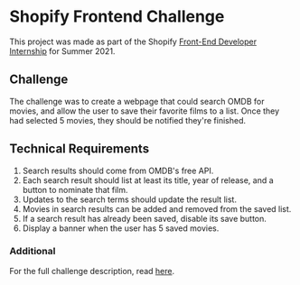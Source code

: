 # Shopify Frontend Challenge

This project was made as part of the Shopify [Front-End Developer Internship](https://github.com/facebook/create-react-app) for Summer 2021.

## Challenge

The challenge was to create a webpage that could search OMDB for movies, and allow the user to save their favorite films to a list. Once they had selected 5 movies, they should be notified they're finished.

## Technical Requirements

1. Search results should come from OMDB's free API.
2. Each search result should list at least its title, year of release, and a button to nominate that film.
3. Updates to the search terms should update the result list.
4. Movies in search results can be added and removed from the saved list.
5. If a search result has already been saved, disable its save button.
6. Display a banner when the user has 5 saved movies.

### Additional

For the full challenge description, read [here](https://docs.google.com/document/d/1AZO0BZwn1Aogj4f3PDNe1mhq8pKsXZxtrG--EIbP_-w/edit).

